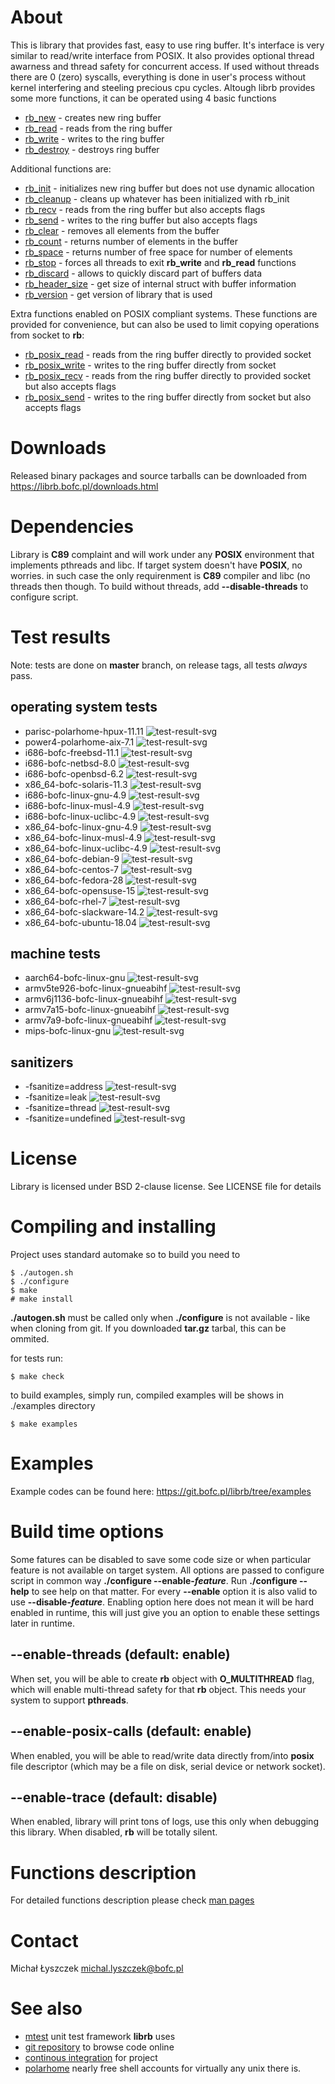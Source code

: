 [kursg-meta]: # (order: 1)

About
=====

This is library that provides fast, easy to use ring buffer. It's interface is
very similar to read/write interface from POSIX. It also provides optional
thread awarness and thread safety for concurrent access. If used without threads
there are 0 (zero) syscalls, everything is done in user's process without kernel
interfering and steeling precious cpu cycles. Altough librb provides
some more functions, it can be operated using 4 basic functions

  * [rb_new](https://librb.bofc.pl/manuals/rb_clear.3.html) -
    creates new ring buffer
  * [rb_read](https://librb.bofc.pl/manuals/rb_read.3.html) -
    reads from the ring buffer
  * [rb_write](https://librb.bofc.pl/manuals/rb_write.3.html) -
     writes to the ring buffer
  * [rb_destroy](https://librb.bofc.pl/manuals/rb_destroy.3.html) -
    destroys ring buffer

Additional functions are:

  * [rb_init](https://librb.bofc.pl/manuals/rb_init.3.html) -
    initializes new ring buffer but does not use dynamic allocation
  * [rb_cleanup](https://librb.bofc.pl/manuals/rb_cleanup.3.html) -
    cleans up whatever has been initialized with rb_init
  * [rb_recv](https://librb.bofc.pl/manuals/rb_recv.3.html) -
    reads from the ring buffer but also accepts flags
  * [rb_send](https://librb.bofc.pl/manuals/rb_send.3.html) -
    writes to the ring buffer but also accepts flags
  * [rb_clear](https://librb.bofc.pl/manuals/rb_clear.3.html) -
    removes all elements from the buffer
  * [rb_count](https://librb.bofc.pl/manuals/rb_count.3.html) -
    returns number of elements in the buffer
  * [rb_space](https://librb.bofc.pl/manuals/rb_space.3.html) -
    returns number of free space for number of elements
  * [rb_stop](https://librb.bofc.pl/manuals/rb_stop.3.html) -
    forces all threads to exit **rb_write** and **rb_read** functions
  * [rb_discard](https://librb.bofc.pl/manuals/rb_discard.3.html) -
    allows to quickly discard part of buffers data
  * [rb_header_size](https://librb.bofc.pl/manuals/rb_header_size.3.html) -
    get size of internal struct with buffer information
  * [rb_version](https://librb.bofc.pl/manuals/rb_version.3.html) -
    get version of library that is used

Extra functions enabled on POSIX compliant systems. These functions are provided
for convenience, but can also be used to limit copying operations from socket
to **rb**:

  * [rb_posix_read](https://librb.bofc.pl/manuals/rb_posix_read.3.html) -
    reads from the ring buffer directly to provided socket
  * [rb_posix_write](https://librb.bofc.pl/manuals/rb_posix_write.3.html) -
    writes to the ring buffer directly from socket
  * [rb_posix_recv](https://librb.bofc.pl/manuals/rb_posix_recv.3.html) -
    reads from the ring buffer directly to provided socket but also accepts
    flags
  * [rb_posix_send](https://librb.bofc.pl/manuals/rb_posix_send.3.html) -
    writes to the ring buffer directly from socket but also accepts flags

Downloads
=========

Released binary packages and source tarballs can be downloaded from
[https://librb.bofc.pl/downloads.html ](https://librb.bofc.pl/downloads.html)

Dependencies
============

Library is **C89** complaint and will work under any **POSIX** environment that
implements pthreads and libc. If target system doesn't have **POSIX**, no
worries.  in such case the only requirenment is **C89** compiler and libc (no
threads then though. To build without threads, add **--disable-threads** to
configure script.

Test results
============

Note: tests are done on **master** branch, on release tags, all tests *always*
pass.

operating system tests
----------------------

* parisc-polarhome-hpux-11.11 ![test-result-svg][prhpux]
* power4-polarhome-aix-7.1 ![test-result-svg][p4aix]
* i686-bofc-freebsd-11.1 ![test-result-svg][x32fb]
* i686-bofc-netbsd-8.0 ![test-result-svg][x32nb]
* i686-bofc-openbsd-6.2 ![test-result-svg][x32ob]
* x86_64-bofc-solaris-11.3 ![test-result-svg][x64ss]
* i686-bofc-linux-gnu-4.9 ![test-result-svg][x32lg]
* i686-bofc-linux-musl-4.9 ![test-result-svg][x32lm]
* i686-bofc-linux-uclibc-4.9 ![test-result-svg][x32lu]
* x86_64-bofc-linux-gnu-4.9 ![test-result-svg][x64lg]
* x86_64-bofc-linux-musl-4.9 ![test-result-svg][x64lm]
* x86_64-bofc-linux-uclibc-4.9 ![test-result-svg][x64lu]
* x86_64-bofc-debian-9 ![test-result-svg][x64debian9]
* x86_64-bofc-centos-7 ![test-result-svg][x64centos7]
* x86_64-bofc-fedora-28 ![test-result-svg][x64fedora28]
* x86_64-bofc-opensuse-15 ![test-result-svg][x64suse15]
* x86_64-bofc-rhel-7 ![test-result-svg][x64rhel7]
* x86_64-bofc-slackware-14.2 ![test-result-svg][x64slackware142]
* x86_64-bofc-ubuntu-18.04 ![test-result-svg][x64ubuntu1804]

machine tests
-------------

* aarch64-bofc-linux-gnu ![test-result-svg][a64lg]
* armv5te926-bofc-linux-gnueabihf ![test-result-svg][armv5]
* armv6j1136-bofc-linux-gnueabihf ![test-result-svg][armv6]
* armv7a15-bofc-linux-gnueabihf ![test-result-svg][armv7a15]
* armv7a9-bofc-linux-gnueabihf ![test-result-svg][armv7a9]
* mips-bofc-linux-gnu ![test-result-svg][m32lg]

sanitizers
----------

* -fsanitize=address ![test-result-svg][fsan]
* -fsanitize=leak ![test-result-svg][fsleak]
* -fsanitize=thread ![test-result-svg][fsthread]
* -fsanitize=undefined ![test-result-svg][fsun]

License
=======

Library is licensed under BSD 2-clause license. See LICENSE file for details

Compiling and installing
========================

Project uses standard automake so to build you need to

~~~
$ ./autogen.sh
$ ./configure
$ make
# make install
~~~

**./autogen.sh** must be called only when **./configure** is not available -
like when cloning from git. If you downloaded **tar.gz** tarbal, this can be
ommited.

for tests run:

~~~
$ make check
~~~

to build examples, simply run, compiled examples will be shows in ./examples
directory

~~~
$ make examples
~~~

Examples
========

Example codes can be found here:
[https://git.bofc.pl/librb/tree/examples ][examples]

Build time options
==================

Some fatures can be disabled to save some code size or when particular feature
is not available on target system. All options are passed to configure script
in common way **./configure --enable-_feature_**. Run **./configure --help** to
see help on that matter. For every **--enable** option it is also valid to use
**--disable-_feature_**.  Enabling option here does not mean it will be hard
enabled in runtime, this will just give you an option to enable these settings
later in runtime.

--enable-threads (default: enable)
----------------------------------

When set, you will be able to create **rb** object with **O_MULTITHREAD** flag,
which will enable multi-thread safety for that **rb** object. This needs your
system to support **pthreads**.

--enable-posix-calls (default: enable)
--------------------------------------

When enabled, you will be able to read/write data directly from/into **posix**
file descriptor (which may be a file on disk, serial device or network socket).

--enable-trace (default: disable)
---------------------------------

When enabled, library will print tons of logs, use this only when debugging
this library. When disabled, **rb** will be totally silent.

Functions description
=====================

For detailed functions description please check
[man pages](https://librb.bofc.pl/manuals/man3.html)

Contact
=======

Michał Łyszczek <michal.lyszczek@bofc.pl>

See also
========

* [mtest](https://mtest.bofc.pl) unit test framework **librb** uses
* [git repository](https://git.bofc.pl/librb) to browse code online
* [continous integration](https://ci.librb.bofc.pl) for project
* [polarhome](https://www.polarhome.com) nearly free shell accounts for virtually
  any unix there is.

[a64lg]: https://ci.librb.bofc.pl/badges/aarch64-builder-linux-gnu-tests.svg
[armv5]: https://ci.librb.bofc.pl/badges/armv5te926-builder-linux-gnueabihf-tests.svg
[armv6]: https://ci.librb.bofc.pl/badges/armv6j1136-builder-linux-gnueabihf-tests.svg
[armv7a15]: https://ci.librb.bofc.pl/badges/armv7a15-builder-linux-gnueabihf-tests.svg
[armv7a9]: https://ci.librb.bofc.pl/badges/armv7a9-builder-linux-gnueabihf-tests.svg
[x32fb]: https://ci.librb.bofc.pl/badges/i686-builder-freebsd-tests.svg
[x32lg]: https://ci.librb.bofc.pl/badges/i686-builder-linux-gnu-tests.svg
[x32lm]: https://ci.librb.bofc.pl/badges/i686-builder-linux-musl-tests.svg
[x32lu]: https://ci.librb.bofc.pl/badges/i686-builder-linux-uclibc-tests.svg
[x32nb]: https://ci.librb.bofc.pl/badges/i686-builder-netbsd-tests.svg
[x32ob]: https://ci.librb.bofc.pl/badges/i686-builder-openbsd-tests.svg
[m32lg]: https://ci.librb.bofc.pl/badges/mips-builder-linux-gnu-tests.svg
[x64lg]: https://ci.librb.bofc.pl/badges/x86_64-builder-linux-gnu-tests.svg
[x64lm]: https://ci.librb.bofc.pl/badges/x86_64-builder-linux-musl-tests.svg
[x64lu]: https://ci.librb.bofc.pl/badges/x86_64-builder-linux-uclibc-tests.svg
[x64ss]: https://ci.librb.bofc.pl/badges/x86_64-builder-solaris-tests.svg
[prhpux]: https://ci.librb.bofc.pl/badges/parisc-polarhome-hpux-tests.svg
[p4aix]: https://ci.librb.bofc.pl/badges/power4-polarhome-aix-tests.svg
[x64debian9]: https://ci.librb.bofc.pl/badges/x86_64-debian-9-tests.svg
[x64centos7]: https://ci.librb.bofc.pl/badges/x86_64-centos-7-tests.svg
[x64fedora28]: https://ci.librb.bofc.pl/badges/x86_64-fedora-28-tests.svg
[x64suse15]: https://ci.librb.bofc.pl/badges/x86_64-opensuse-15-tests.svg
[x64rhel7]: https://ci.librb.bofc.pl/badges/x86_64-rhel-7-tests.svg
[x64slackware142]: https://ci.librb.bofc.pl/badges/x86_64-slackware-142-tests.svg
[x64ubuntu1804]: https://ci.librb.bofc.pl/badges/x86_64-ubuntu-1804-tests.svg

[fsan]: https://ci.librb.bofc.pl/badges/fsanitize-address.svg
[fsleak]: https://ci.librb.bofc.pl/badges/fsanitize-leak.svg
[fsthread]: https://ci.librb.bofc.pl/badges/fsanitize-thread.svg
[fsun]: https://ci.librb.bofc.pl/badges/fsanitize-undefined.svg

[examples]: https://git.bofc.pl/librb/tree/examples
